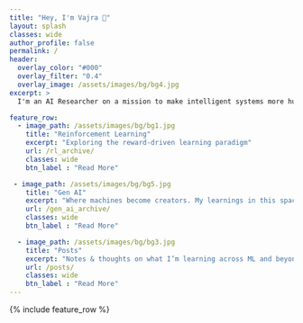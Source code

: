 ```yaml
---
title: "Hey, I'm Vajra 👋"
layout: splash
classes: wide
author_profile: false
permalink: /
header:
  overlay_color: "#000"
  overlay_filter: "0.4"
  overlay_image: /assets/images/bg/bg4.jpg
excerpt: >
  I'm an AI Researcher on a mission to make intelligent systems more human-aligned, adaptive, and grounded in the real world. I write about what I learn — ideas, experiments, and explorations across RL, ML, and Gen AI.

feature_row:
  - image_path: /assets/images/bg/bg1.jpg
    title: "Reinforcement Learning"
    excerpt: "Exploring the reward-driven learning paradigm"
    url: /rl_archive/
    classes: wide
    btn_label : "Read More"

 - image_path: /assets/images/bg/bg5.jpg
    title: "Gen AI"
    excerpt: "Where machines become creators. My learnings in this space"
    url: /gen_ai_archive/
    classes: wide
    btn_label : "Read More"

  - image_path: /assets/images/bg/bg3.jpg
    title: "Posts"
    excerpt: "Notes & thoughts on what I’m learning across ML and beyond."
    url: /posts/
    classes: wide
    btn_label : "Read More"
---
```


{% include feature_row %}




<!-- ---
layout: home
author_profile: true
---

**Hey, I'm Vajra** 👋

I'm an AI Researcher on a mission to make intelligent systems more *human-aligned, adaptive, and grounded in the real world*.

I use this space to document what I learn —*ideas*, *experiments*, *failures*, and everything in between.


 -->
